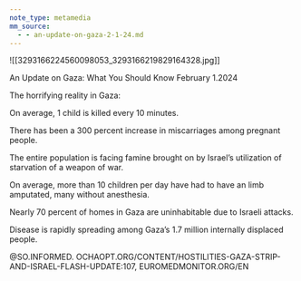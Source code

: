 ```yaml
---
note_type: metamedia
mm_source:
  - - an-update-on-gaza-2-1-24.md
---
```


![[3293166224560098053_3293166219829164328.jpg]]

An Update on Gaza:
What You Should Know
February 1.2024

The horrifying reality in Gaza:

On average, 1 child is killed every 10 minutes.

There has been a 300 percent increase in miscarriages
among pregnant people.

The entire population is facing famine brought on by
Israel’s utilization of starvation of a weapon of war.

On average, more than 10 children per day have had to
have an limb amputated, many without anesthesia.

Nearly 70 percent of homes in Gaza are uninhabitable
due to Israeli attacks.

Disease is rapidly spreading among Gaza’s 1.7 million
internally displaced people.

@SO.INFORMED.
OCHAOPT.ORG/CONTENT/HOSTILITIES-GAZA-STRIP-AND-ISRAEL-FLASH-UPDATE:107, EUROMEDMONITOR.ORG/EN

